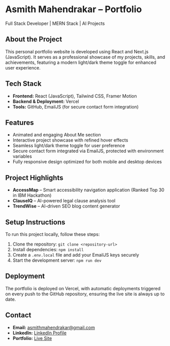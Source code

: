 # Asmith Mahendrakar – Portfolio

Full Stack Developer | MERN Stack | AI Projects

##  About the Project

This personal portfolio website is developed using React and Next.js (JavaScript). It serves as a professional showcase of my projects, skills, and achievements, featuring a modern light/dark theme toggle for enhanced user experience.

##  Tech Stack

- **Frontend:** React (JavaScript), Tailwind CSS, Framer Motion  
- **Backend & Deployment:** Vercel  
- **Tools:** GitHub, EmailJS (for secure contact form integration)

##  Features

- Animated and engaging About Me section  
- Interactive project showcase with refined hover effects  
- Seamless light/dark theme toggle for user preference  
- Secure contact form integrated via EmailJS, protected with environment variables  
- Fully responsive design optimized for both mobile and desktop devices

##  Project Highlights

- **AccessMap** – Smart accessibility navigation application (Ranked Top 30 in IBM Hackathon)  
- **ClauseIQ** – AI-powered legal clause analysis tool  
- **TrendWise** – AI-driven SEO blog content generator  

##  Setup Instructions

To run this project locally, follow these steps:

1. Clone the repository: `git clone <repository-url>`  
2. Install dependencies: `npm install`  
3. Create a `.env.local` file and add your EmailJS keys securely  
4. Start the development server: `npm run dev`

##  Deployment

The portfolio is deployed on Vercel, with automatic deployments triggered on every push to the GitHub repository, ensuring the live site is always up to date.

##  Contact

- **Email:** asmithmahendrakar@gmail.com  
- **LinkedIn:** [LinkedIn Profile](https://linkedin.com/in/yourprofile)  
- **Portfolio:** [Live Site](https://yourportfolio.com)
